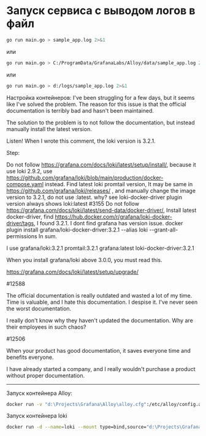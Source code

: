 # Запуск сервиса с выводом логов в файл
```bash
go run main.go > sample_app.log 2>&1
```
или
```bash
go run main.go > C:/ProgramData/GrafanaLabs/Alloy/data/sample_app.log 2>&1
```

или
```bash
go run main.go > d:/logs/sample_app.log 2>&1

```


Настройка контейнеров:
I've been struggling for a few days, but it seems like I've solved the problem. The reason for this issue is that the official documentation is terribly bad and hasn't been maintained.

The solution to the problem is to not follow the documentation, but instead manually install the latest version.

Listen! When I wrote this comment, the loki version is 3.2.1.

Step:

Do not follow https://grafana.com/docs/loki/latest/setup/install/, because it use loki 2.9.2, use https://github.com/grafana/loki/blob/main/production/docker-compose.yaml instead.
Find latest loki promtail version, It may be same in https://github.com/grafana/loki/releases/ , and manually change the image version to 3.2.1, do not use :latest.
why? see loki-docker-driver plugin version always shows loki:latest #3155
Do not follow https://grafana.com/docs/loki/latest/send-data/docker-driver/, Install latest docker-driver, find https://hub.docker.com/r/grafana/loki-docker-driver/tags, I found 3.2.1.
I dont find grafana has version issue.
docker plugin install grafana/loki-docker-driver:3.2.1 --alias loki --grant-all-permissions
In sum.

I use grafana/loki:3.2.1 promtail:3.2.1 grafana:latest loki-docker-driver:3.2.1

When you install grafana/loki above 3.0.0, you must read this.

https://grafana.com/docs/loki/latest/setup/upgrade/

#12588

The official documentation is really outdated and wasted a lot of my time. Time is valuable, and I hate this documentation. I despise it. I've never seen the worst documentation.

I really don't know why they haven't updated the documentation. Why are their employees in such chaos?

#12506

When your product has good documentation, it saves everyone time and benefits everyone.

I have already started a company, and I really wouldn't purchase a product without proper documentation.

---------------------------------------------------------


Запуск контейнера Alloy:
```bash
docker run -v "d:\Projects\Grafana\Alloy\alloy.cfg":/etc/alloy/config.alloy -v /d/logs:/tmp/logs -p 12345:12345 grafana/alloy:v1.7.4 run --server.http.listen-addr=0.0.0.0:12345 --storage.path="d:\Projects\Grafana\Alloy" /etc/alloy/config.alloy
```

Запуск контейнера loki
```bash
docker run -d --name=loki --mount type=bind,source="d:\Projects\Grafana\Loki\loki-config.yml",target=/etc/loki/local-config.yaml -p 3100:3100 grafana/loki:3.4.2
```